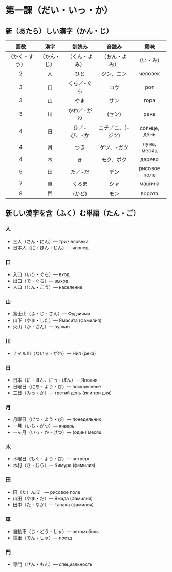 # 第一課（だい・いっ・か）

## 新（あたら）しい漢字（かん・じ）

画数|漢字|訓読み|音読み|意味
:-:|:-:|:-:|:-:|:-:
（かく・すう）|（かん・じ）|（くん・よみ）|（おん・よみ）|（い・み）
2|人|ひと|ジン、ニン|человек
3|口|くち／-ぐち|コウ|рот
3|山|やま|サン|гора
3|川|かわ／-がわ|(セン)|река
4|日|ひ／-び、-か|ニチ／ニ、(-ジツ)|солнце, день
4|月|つき|ゲツ、-ガツ|луна, месяц
4|木|き|モク、ボク|дерево
5|田|た／-だ|デン|рисовое поле
7|車|くるま|シャ|машина
8|門|(かど)|モン|ворота

## 新しい漢字を含（ふく）む単語（たん・ご）

### 人
 * 三人（さん・にん）— три человека
 * 日本人（に・ほん・じん）— японец

### 口
 * 入口（いり・ぐち）— вход
 * 出口（で・ぐち）— выход
 * 人口（じん・こう）— население

### 山
 * 富士山（ふ・じ・さん）— Фудзияма
 * 山下（やま・した）— Ямасита (фамилия)
 * 火山（か・ざん）— вулкан

### 川
 * ナイル川（ないる・がわ）— Нил (река)

### 日
 * 日本（に・ほん、にっ・ぽん）— Япония
 * 日曜日（にち・よう・び）— воскресенье
 * 三日（みっ・か）— третий день (или три дня)

### 月
 * 月曜日（げつ・よう・び）— понедельник
 * 一月（いち・がつ）— январь
 * 一ヶ月（いっ・か・げつ）— (один) месяц

### 木
 * 木曜日（もく・よう・び）— четверг
 * 木村（き・むら）— Кимура (фамилия)

### 田
 * 田（た）んぼ　— рисовое поле
 * 山田（やま・だ）— Ямада (фамилия)
 * 田中（た・なか）— Танака (фамилия)

### 車
 * 自動車（じ・どう・しゃ）— автомобиль
 * 電車（でん・しゃ）— поезд

### 門
 * 専門（せん・もん）— специальность
